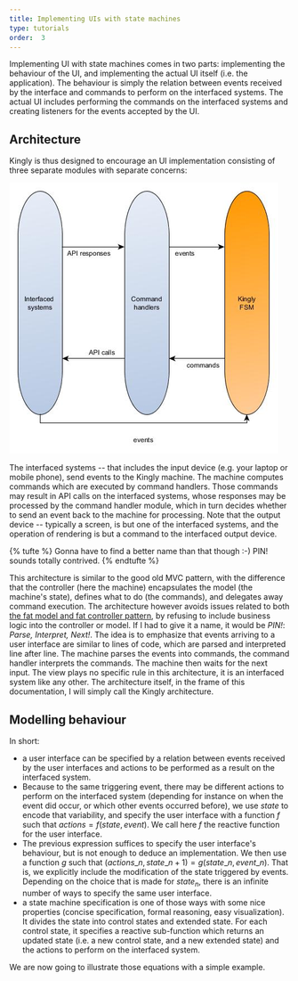 ```yaml
---
title: Implementing UIs with state machines
type: tutorials
order:  3
---
```


Implementing UI with state machines comes in two parts: implementing the behaviour of the UI, and implementing the actual UI itself (i.e. the application). The behaviour is simply the relation between events received by the interface and commands to perform on the interfaced systems. The actual UI includes performing the commands on the interfaced systems and creating listeners for the events accepted by the UI.

## Architecture
Kingly is thus designed to encourage an UI implementation consisting of three separate modules with separate concerns:

![kingly-favoured ui architecture](../../graphs/high%20level%20architecture%20ui%20implementation%20with%20kingly.jpg)

The interfaced systems -- that includes the input device (e.g. your laptop or mobile phone), send events to the Kingly machine. The machine computes commands which are executed by command handlers. Those commands may result in API calls on the interfaced systems, whose responses may be processed by the command handler module, which in turn decides whether to send an event back to the machine for processing. Note that the output device -- typically a screen, is but one of the interfaced systems, and the operation of rendering is but a command to the interfaced output device.

{% tufte %}
Gonna have to find a better name than that though :-) PIN! sounds totally contrived.
{% endtufte %}

This architecture is similar to the good old MVC pattern, with the difference that the controller (here the machine) encapsulates the model (the machine's state), defines what to do (the commands), and delegates away command execution. The architecture however avoids issues related to both [the fat model and fat controller pattern](http://www.theturninggear.com/2018/11/20/fat-controllers-vs-fat-models/), by refusing to include business logic into the controller or model. If I had to give it a name, it would be *PIN!*: *Parse, Interpret, Next!*. The idea is to emphasize that events arriving to a user interface are similar to lines of code, which are parsed and interpreted line after line. The machine parses the events into commands, the command handler interprets the commands. The machine then waits for the next input. The view plays no specific rule in this architecture, it is an interfaced system like any other. The architecture itself, in the frame of this documentation, I will simply call the Kingly architecture.

## Modelling behaviour
In short: 

-   a user interface can be specified by a relation between events received by the user interfaces and actions to be performed as a result on the interfaced system.
-   Because to the same triggering event, there may be different actions to perform on the interfaced system (depending for instance on when the event did occur, or which other events occurred before), we use $state$ to encode that variability, and specify the user interface with a function  $f$  such that  $actions = f(state, event)$. We call here  $f$  the reactive function for the user interface.
-   The previous expression suffices to specify the user interface's behaviour, but is not enough to deduce an implementation. We then use a function  $g$  such that  $(actions\_n, state\_{n+1}) = g (state\_n, event\_n)$. That is, we explicitly include the modification of the state triggered by events. Depending on the choice that is made for  $state_n$, there is an infinite number of ways to specify the same user interface.
-   a state machine specification is one of those ways with some nice properties (concise specification, formal reasoning, easy visualization). It divides the state into control states and extended state. For each control state, it specifies a reactive sub-function which returns an updated state (i.e. a new control state, and a new extended state) and the actions to perform on the interfaced system.

We are now going to illustrate those equations with a simple example.

